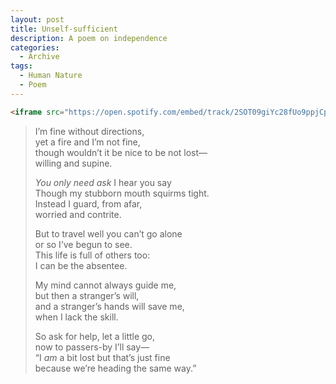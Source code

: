 ```yaml
---
layout: post
title: Unself-sufficient
description: A poem on independence
categories:
  - Archive
tags:
  - Human Nature
  - Poem
---
```

```html
<iframe src="https://open.spotify.com/embed/track/2SOT09giYc28fUo9ppjCpw?theme=0" width="100%" height="80" frameBorder="0" allowtransparency="true" allow="encrypted-media"></iframe>
```

> I’m fine without directions,  
> yet a fire and I’m not fine,  
> though wouldn’t it be nice to be not lost—  
> willing and supine.
>
> *You only need ask* I hear you say  
> Though my stubborn mouth squirms tight.  
> Instead I guard, from afar,  
> worried and contrite.  
>
> But to travel well you can’t go alone  
> or so I’ve begun to see.  
> This life is full of others too:  
> I can be the absentee.
>
> My mind cannot always guide me,  
> but then a stranger’s will,  
> and a stranger’s hands will save me,  
> when I lack the skill.
>
> So ask for help, let a little go,  
> now to passers-by I’ll say—  
> “I *am* a bit lost but that’s just fine  
> because we’re heading the same way.”
